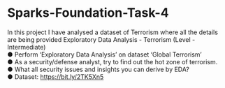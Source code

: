 # Sparks-Foundation-Task-4
In this project I have analysed a dataset of Terrorism where all the details are being provided  Exploratory Data Analysis - Terrorism  (Level - Intermediate)  
● Perform ‘Exploratory Data Analysis’ on dataset ‘Global Terrorism’  
● As a security/defense analyst, try to find out the hot zone of terrorism.  
● What all security issues and insights you can derive by EDA?   
● Dataset: https://bit.ly/2TK5Xn5
